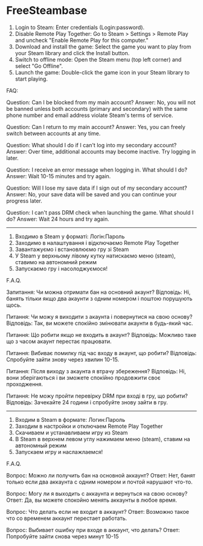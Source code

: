 # FreeSteambase
1. Login to Steam: Enter credentials (Login:password).
2. Disable Remote Play Together: Go to Steam > Settings > Remote Play and uncheck "Enable Remote Play for this computer."
3. Download and install the game: Select the game you want to play from your Steam library and click the Install button.
4. Switch to offline mode: Open the Steam menu (top left corner) and select "Go Offline".
5. Launch the game: Double-click the game icon in your Steam library to start playing.

FAQ:

Question: Can I be blocked from my main account?
Answer: No, you will not be banned unless both accounts (primary and secondary) with the same phone number and email address violate Steam's terms of service.

Question: Can I return to my main account?
Answer: Yes, you can freely switch between accounts at any time.

Question: What should I do if I can't log into my secondary account?
Answer: Over time, additional accounts may become inactive. Try logging in later.

Question: I receive an error message when logging in. What should I do?
Answer: Wait 10-15 minutes and try again.

Question: Will I lose my save data if I sign out of my secondary account?
Answer: No, your save data will be saved and you can continue your progress later.

Question: I can't pass DRM check when launching the game. What should I do?
Answer: Wait 24 hours and try again.

-----------------------------------------------------------------------------------------------------------------------------------------------------------------------------------------------
1. Входимо в Steam у форматі: Логін:Пароль
2. Заходимо в налаштування і відключаємо Remote Play Together
3. Завантажуємо і встановлюємо гру зі Steam
4. У Steam у верхньому лівому кутку натискаємо меню (steam), ставимо на автономний режим
5. Запускаємо гру і насолоджуємося!

F.A.Q.

Запитання: Чи можна отримати бан на основний акаунт?
Відповідь: Ні, банять тільки якщо два акаунти з одним номером і поштою порушують щось.

Питання: Чи можу я виходити з акаунта і повернутися на свою основу?
Відповідь: Так, ви можете спокійно змінювати акаунти в будь-який час.

Питання: Що робити якщо не входить в акаунт?
Відповідь: Можливо таке що з часом акаунт перестає працювати.

Питання: Вибиває помилку під час входу в акаунт, що робити?
Відповідь: Спробуйте зайти знову через хвилин 10-15.

Питання: Після виходу з акаунта я втрачу збереження?
Відповідь: Ні, вони зберігаються і ви зможете спокійно продовжити своє проходження.

Питання: Не можу пройти перевірку DRM при вході в гру, що робити?
Відповідь: Зачекайте 24 години і спробуйте знову зайти в гру. 

------------------------------------------------------------------------------------------------------------------------------------------------------------------------------------------------
1. Входим в Steam в формате: Логин:Пароль
2. Заходим в настройки и отключаем Remote Play Together
3. Скачиваем и устанавливаем игру из Steam
4. В Steam в верхнем левом углу нажимаем меню (steam), ставим на автономный режим
5. Запускаем игру и наслажлаемся!

F.A.Q.

Вопрос: Можно ли получить бан на основной аккаунт?
Ответ: Нет, банят только если два аккаунта с одним номером и почтой нарушают что-то.

Вопрос: Могу ли я выходить с аккаунта и вернуться на свою основу?
Ответ: Да, вы можете спокойно менять аккаунты в любое время.

Вопрос: Что делать если не входит в аккаунт?
Ответ: Возможно такое что со временем аккаунт перестает работать.

Вопрос: Выбивает ошибку при входе в аккаунт, что делать?
Ответ: Попробуйте зайти снова через минут 10-15
